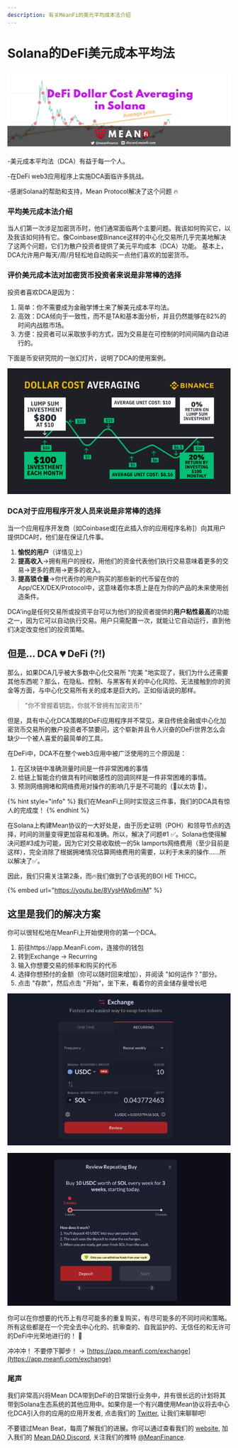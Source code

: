 ```yaml
---
description: 有关MeanFi的美元平均成本法介绍
---
```


# Solana的DeFi美元成本平均法

![](<../.gitbook/assets/image (7) (1).png>)

\-美元成本平均法（DCA）有益于每一个人。

&#x20;\-在DeFi web3应用程序上实施DCA面临许多挑战。

&#x20;\-感谢Solana的帮助和支持，Mean Protocol解决了这个问题 🔥

### 平均美元成本法介绍

当人们第一次涉足加密货币时，他们通常面临两个主要问题。我该如何购买它，以及我该如何持有它。像Coinbase或Binance这样的中心化交易所几乎完美地解决了这两个问题，它们为散户投资者提供了美元平均成本（DCA）功能。 基本上，DCA允许用户每天/周/月轻松地自动购买一点他们喜欢的加密货币。

### 评价美元成本法对加密货币投资者来说是非常棒的选择

投资者喜欢DCA是因为：

1. 简单：你不需要成为金融学博士来了解美元成本平均法。
2. 高效：DCA倾向于一致性，而不是TA和基本面分析，并且仍然能够在82%的时间内战胜市场。
3. 方便：投资者可以采取放手的方式，因为交易是在可控制的时间间隔内自动进行的。

下面是币安研究院的一张幻灯片，说明了DCA的使用案例。

![](<../.gitbook/assets/image (6) (1).png>)

### DCA对于应用程序开发人员来说是非常棒的选择

当一个应用程序开发商（如Coinbase或\[在此插入你的应用程序名称]）向其用户提供DCA时，他们是在保证几件事。

1. **愉悦的用户**（详情见上）
2. **提高收入**→拥有用户的授权，用他们的资金代表他们执行交易意味着更多的交易→更多的费用→更多的收入。
3. **提高锁仓量**→你代表你的用户购买的那些新的代币留在你的App/CEX/DEX/Protocol中，这意味着你本质上是在为你的产品的未来使用创造条件。

DCA'ing是任何交易所或投资平台可以为他们的投资者提供的**用户粘性最高**的功能之一，因为它可以自动执行交易。用户只需配置一次，就能让它自动运行，直到他们决定改变他们的投资策略。

## 但是… DCA 💔 DeFi (?!) <a href="#c2e5" id="c2e5"></a>

那么，如果DCA几乎被大多数中心化交易所 "完美 "地实现了，我们为什么还需要其他东西呢？那么，在隐私、控制、与黑客有关的中心化风险、无法接触到你的资金等方面，与中心化交易所有关的成本是巨大的。正如俗话说的那样。

> "你不曾握着钥匙，你就不曾拥有加密货币"&#x20;

但是，具有中心化DCA策略的DeFi应用程序并不常见，来自传统金融或中心化加密货币交易所的散户投资者不禁要问，这个崭新并且令人兴奋的DeFi世界怎么会缺少一个被人喜爱的最简单的工具。

在DeFi中，DCA不在整个web3应用中被广泛使用的三个原因是：

1. 在区块链中准确测量时间是一件非常困难的事情
2. 给链上智能合约做具有时间敏感性的回调同样是一件非常困难的事情。
3. 预测网络拥堵和网络费用对操作的影响几乎是不可能的（🤕以太坊 👀）。

{% hint style="info" %}
我们在MeanFi上同时实现这三件事，我们的DCA具有惊人的完成度！
{% endhint %}

在Solana上构建Mean协议的一大好处是，由于历史证明（POH）和领导节点的选择，时间的测量变得更加容易和准确。所以，解决了问题#1 ✅。Solana也使得解决问题#3成为可能，因为它对交易收取统一的5k lamports网络费用（至少目前是这样），完全消除了根据拥堵情况估算网络费用的需要，以利于未来的操作......所以解决了✅。

因此，我们只需关注第2条，而🔥我们做到了😍该死的BOI HE THICC。

{% embed url="https://youtu.be/8VysHWp6miM" %}

## 这里是我们的解决方案 <a href="#11ef" id="11ef"></a>

你可以很轻松地在MeanFi上开始使用你的第一个DCA。

1. 前往https://app.MeanFi.com，连接你的钱包
2. 转到Exchange → Recurring
3. 输入你想要交易的频率和购买的代币
4. 选择你想预付的金额（你可以随时回来增加），并阅读 "如何运作？"部分。
5. 点击 "存款"，然后点击 "开始"，坐下来，看着你的资金储存量增长吧

![第三步](<../.gitbook/assets/image (5) (1).png>)

![第四步](<../.gitbook/assets/image (2).png>)

你可以在你想要的代币上有尽可能多的重复购买，有尽可能多的不同时间和策略。所有这些都是在一个完全去中心化的、抗审查的、自我监护的、无信任的和无许可的DeFi中光荣地进行的！ 💌

冲冲冲！ 不要停下脚步！ → [https://app.meanfi.com/exchange](https://app.meanfi.com/exchange)

### 尾声

我们非常高兴将Mean DCA带到DeFi的日常银行业务中，并有很长远的计划将其带到Solana生态系统的其他应用中。如果你是一个有兴趣使用Mean协议将去中心化DCA引入你的应用的应用开发者, 点击我们的 [Twitter](https://twitter.com/meanfinance), 让我们来聊聊吧!

不要错过Mean Beat，每周了解我们的进展。你可以通过查看我们的 [website](https://meanfi.com), 加入我们的 [Mean DAO Discord](https://discord.com/channels/850556915670450197/887319521424195645/887319736231284746), 关注我们的推特 [@MeanFinance](https://twitter.com/meanfinance).
